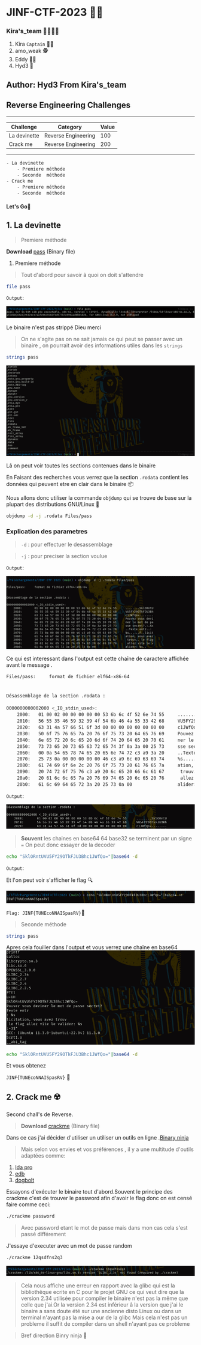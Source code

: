 # JINF-CTF-2023 👨‍💻️

### Kira's_team 👨‍👨‍👦‍👦️
1. Kira `Captain` 👨‍✈️️
2. amo_weak 🕵️
3. Eddy 👨‍🔬️
4. Hyd3 🧙️

## Author: Hyd3 From Kira's_team

## Reverse Engineering Challenges
________________________________________________________
|Challenge		|Category	    	|Value  |
| ---------------------	|  ------------------	| ----- |
| La devinette          | Reverse Engineering	|  100  |
| Crack me		| Reverse Engineering	|  200  |
---------------------------------------------------------

	- La devinette
		- Premiere méthode
		- Seconde  méthode
	- Crack me
		- Premiere méthode
		- Seconde  méthode
		
#### Let's Go🏇️

## 1. La devinette
	

>	Premiere méthode

	
**Download** [pass](../Files/pass "pass") (Binary file)

1. Premiere méthode

>Tout d'abord pour savoir â quoi on doit s'attendre

```bash
file pass
```

`Output`:


![pass](../Images/filepass.png)

Le binaire n'est pas strippé Dieu merci
>On ne s'agite pas on ne sait jamais ce qui peut se passer avec un binaire , on pourrait avoir des informations utiles dans les 
`strings`


```bash
strings pass
```

![head](../Images/header.png)

Lâ on peut voir toutes les sections contenues dans le binaire

En Faisant des recherches vous verrez que la section `.rodata` contient les données qui peuvent etre en clair dans le binaire 📦️

Nous allons donc utiliser la commande `objdump` qui se trouve de base sur la plupart des distributions GNU/Linux 📀️


```bash
objdump -d -j .rodata Files/pass
```
### **Explication des parametres**

> `-d` : pour effectuer le desassemblage


> `-j` : pour preciser la section voulue

`Output`:

![objdump](../Images/obj.png)



Ce qui est interessant dans l'output est cette chaîne de caractere affichée avant le message .

```bash
Files/pass:     format de fichier elf64-x86-64


Désassemblage de la section .rodata :

0000000000002000 <_IO_stdin_used>:
    2000:	01 00 02 00 00 00 00 00 53 6b 6c 4f 52 6e 74 55     ........SklORntU
    2010:	56 55 35 46 59 32 39 4f 54 6b 46 4a 55 33 42 68     VU5FY29OTkFJU3Bh
    2020:	63 31 4a 57 66 51 6f 3d 00 00 00 00 00 00 00 00     c1JWfQo=........
    2030:	50 6f 75 76 65 7a 20 76 6f 75 73 20 64 65 76 69     Pouvez vous devi
    2040:	6e 65 72 20 6c 65 20 6d 6f 74 20 64 65 20 70 61     ner le mot de pa
    2050:	73 73 65 20 73 65 63 72 65 74 3f 0a 3a 00 25 73     sse secret?.:.%s
    2060:	00 0a 54 65 78 74 65 20 65 6e 74 72 c3 a9 3a 20     ..Texte entr..: 
    2070:	25 73 0a 00 00 00 00 00 46 c3 a9 6c 69 63 69 74     %s......F..licit
    2080:	61 74 69 6f 6e 2c 20 76 6f 75 73 20 61 76 65 7a     ation, vous avez
    2090:	20 74 72 6f 75 76 c3 a9 20 6c 65 20 66 6c 61 67      trouv.. le flag
    20a0:	20 61 6c 6c 65 7a 20 76 69 74 65 20 6c 65 20 76      allez vite le v
    20b0:	61 6c 69 64 65 72 3a 20 25 73 0a 00                 alider: %s..

```
`Output`:

![flag](../Images/flag.png)

> **Souvent** les chaines en base64 64 base32 se terminent par un signe `=`
On peut donc essayer de la decoder


```bash
echo "SklORntUVU5FY29OTkFJU3Bhc1JWfQo="|base64 -d
```
`Output`:

Et l'on peut voir s'afficher le flag 🔍️

![obtain](../Images/obtain.png)

`Flag: JINF{TUNEcoNNAISpasRV}`🏁️


>	Seconde méthode


```bash
strings pass
```

Apres cela fouiller dans l'output et vous verrez une chaîne en base64
![base-2](../Images/sec.png)


```bash
echo "SklORntUVU5FY29OTkFJU3Bhc1JWfQo="|base64 -d
```

Et vous obtenez

`JINF{TUNEcoNNAISpasRV}` 🏴️




## 2. Crack me ☢️



Second chall's de Reverse.
 > **Download** [crackme](../Files/crackme "pass") (Binary file)

Dans ce cas j'ai décider d'utiliser un utiliser un outils en ligne .[Binary ninja](https://cloud.binary.ninja/)

> Mais selon vos envies et vos préférences , il y a une multitude d'outils adaptées comme:


1. [Ida pro](https://hex-rays.com/ida-pro/)
2. [edb](https://github.com/eteran/edb-debugger)
3. [dogbolt](https://dogbolt.org/)

Essayons d'exécuter le binaire tout d'abord.Souvent le principe des crackme c'est de trouver le password afin d'avoir le flag
donc on est censé faire comme ceci:

```bash
./crackme password
```

> Avec password etant le mot de passe mais dans mon cas cela s'est passé différement

J'essaye d'executer avec un mot de passe random
```bash
./crackme 12qsdfns2q3
```

![objdump](../Images/required.png)

> Cela nous affiche une erreur en rapport avec la glibc qui est la bibliothêque ecrite en C pour le projet GNU
ce qui veut dire que la version 2.34 utilisée pour compiler le binaire n'est pas la même que celle que j'ai.Or la version 2.34 est inférieur â la version que j'ai le binaire a sans doute été sur une ancienne disto Linux ou dans un terminal n'ayant pas la mise a our de la glibc
Mais cela n'est pas un probleme il suffit de compiler dans un shell n'ayant pas ce probleme

> Bref direction Binry ninja 👾️




















